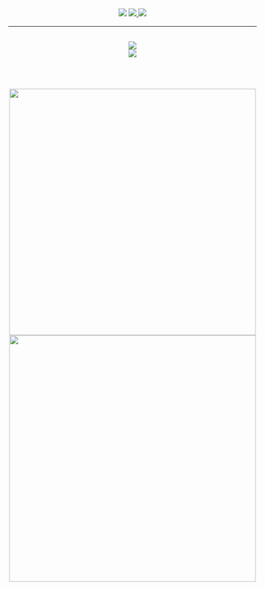 <h3 align="center">
  <img src="https://img.shields.io/github/followers/WillFP?label=Followers&style=for-the-badge&color=blue">
  <a href="https://discord.gg/ZcwpSsE/" alt="Discord">
      <img src="https://img.shields.io/discord/452518336627081236?label=discord&style=for-the-badge&color=blue"/>
  </a>
  <a href="https://willfp.com" alt="Website">
      <img src="https://img.shields.io/website?down_color=red&down_message=Offline&style=for-the-badge&up_color=blue&up_message=Online&url=https%3A%2F%2Fwillfp.com"/>
  </a>
</h3>

<hr>

<h2 align="center">
  <a href="https://github.com/WillFP">
    <img align="center" src="https://github-readme-stats.vercel.app/api/?username=WillFP&show_icons=true&theme=onedark">
  </a>
  <br>
  <a href="https://github.com/WillFP">
    <img align="center" src="https://github-readme-stats.vercel.app/api/top-langs/?username=WillFP&layout=compact&theme=onedark">
  </a>
</h2>

<br>

<h2 align="center">
  <a href="https://dedimc.promo/Auxilor">
    <img align="center" src="https://i.imgur.com/L5Q7V18.png" width="500">
  </a>
  <br>
  <a href="https://gamersupps.gg/?afmc=Auxilor">
    <img align="center" src="https://i.imgur.com/adMQkSa.png" width="500">
  </a>
</h2>
